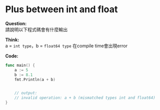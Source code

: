 # Plus between int and float

**Question:**  
請說明以下程式碼會有什麼輸出

**Think:**  
a = `int type`，b = `float64 type` 在compile time會出現error

**Code:**  
```go
func main() {  
    a := 5
    b := 8.1
    fmt.Println(a + b)


    // output:
    // invalid operation: a + b (mismatched types int and float64)
}
```
